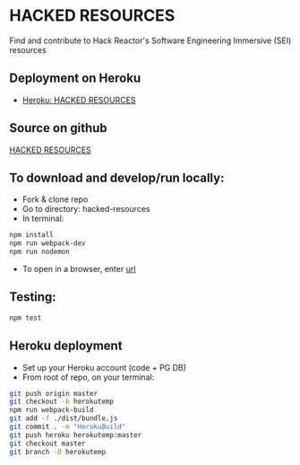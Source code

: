 # HACKED RESOURCES
Find and contribute to Hack Reactor's Software Engineering Immersive (SEI) resources

## Deployment on Heroku
- [Heroku: HACKED RESOURCES](https://tranquil-mesa-77742.herokuapp.com/)

## Source on github
[HACKED RESOURCES](https://github.com/nsbernstein52/hacked-resources)

## To download and develop/run locally:
- Fork & clone repo 
- Go to directory: hacked-resources
- In terminal:
```sh
npm install
npm run webpack-dev
npm run nodemon
```
- To open in a browser, enter [url](localhost:3000) 

## Testing:
```sh
npm test
```

## Heroku deployment
- Set up your Heroku account (code + PG DB)
- From root of repo, on your terminal:
```sh
git push origin master
git checkout -b herokutemp
npm run webpack-build
git add -f ./dist/bundle.js
git commit . -m "HerokuBuild"
git push heroku herokutemp:master
git checkout master
git branch -D herokutemp
```
